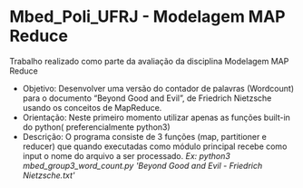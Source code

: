 # Mbed_Poli_UFRJ - Modelagem MAP Reduce
 Trabalho realizado como parte da avaliação da disciplina Modelagem MAP Reduce
 
 - Objetivo: Desenvolver uma versão do contador de palavras (Wordcount) para o documento “Beyond Good and Evil”, de Friedrich Nietzsche usando os conceitos de MapReduce.
 - Orientação: Neste primeiro momento utilizar apenas as funções built-in do python( preferencialmente python3)
 - Descrição: O programa consiste de 3 funções (map, partitioner e reducer) que quando executadas como módulo principal recebe como input o nome do arquivo a ser processado.
  *Ex: python3 mbed_group3_word_count.py 'Beyond Good and Evil - Friedrich Nietzsche.txt'*
 
 
